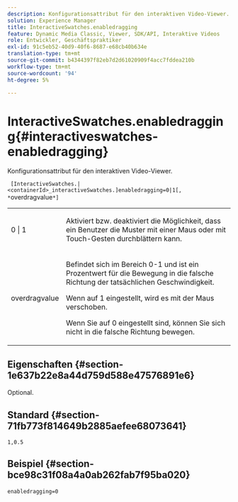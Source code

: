 ```yaml
---
description: Konfigurationsattribut für den interaktiven Video-Viewer.
solution: Experience Manager
title: InteractiveSwatches.enabledragging
feature: Dynamic Media Classic, Viewer, SDK/API, Interaktive Videos
role: Entwickler, Geschäftspraktiker
exl-id: 91c5eb52-40d9-40f6-8687-e68cb40b634e
translation-type: tm+mt
source-git-commit: b4344397f82eb7d2d61020909f4acc7fddea210b
workflow-type: tm+mt
source-wordcount: '94'
ht-degree: 5%

---
```


# InteractiveSwatches.enabledragging{#interactiveswatches-enabledragging}

Konfigurationsattribut für den interaktiven Video-Viewer.

` [InteractiveSwatches.|<containerId>_interactiveSwatches.]enabledragging=0|1[, *`overdragvalue`*]`

<table id="table_441553CD34C94A58A9D7CBF772DEDDB6"> 
 <tbody> 
  <tr> 
   <td colname="col1"> <p> <span class="codeph"> 0 | 1 </span> </p> </td> 
   <td colname="col2"> <p> Aktiviert bzw. deaktiviert die Möglichkeit, dass ein Benutzer die Muster mit einer Maus oder mit Touch-Gesten durchblättern kann. </p> </td> 
  </tr> 
  <tr> 
   <td colname="col1"> <p> <span class="codeph"> <span class="varname"> overdragvalue  </span> </span> </p> </td> 
   <td colname="col2"> <p> Befindet sich im Bereich <span class="codeph"> 0-1 </span> und ist ein Prozentwert für die Bewegung in die falsche Richtung der tatsächlichen Geschwindigkeit. </p> <p>Wenn auf <span class="codeph"> 1 </span> eingestellt, wird es mit der Maus verschoben. </p> <p>Wenn Sie auf <span class="codeph"> 0 </span> eingestellt sind, können Sie sich nicht in die falsche Richtung bewegen. </p> </td> 
  </tr> 
 </tbody> 
</table>

## Eigenschaften {#section-1e637b22e8a44d759d588e47576891e6}

Optional.

## Standard {#section-71fb773f814649b2885aefee68073641}

`1,0.5`

## Beispiel {#section-bce98c31f08a4a0ab262fab7f95ba020}

```
enabledragging=0
```
